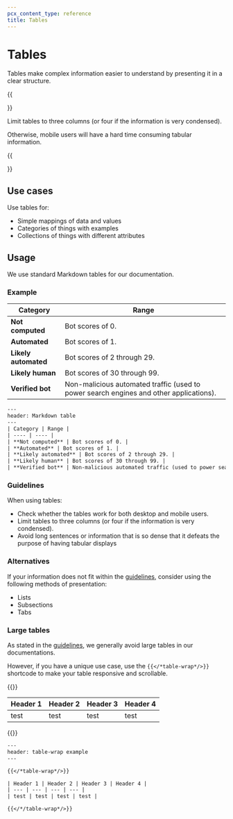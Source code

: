 ```yaml
---
pcx_content_type: reference
title: Tables
---
```


# Tables

Tables make complex information easier to understand by presenting it in a clear structure.

{{<Aside type="warning">}}

Limit tables to three columns (or four if the information is very condensed).

Otherwise, mobile users will have a hard time consuming tabular information.

{{</Aside>}}

## Use cases

Use tables for:

- Simple mappings of data and values
- Categories of things with examples
- Collections of things with different attributes

## Usage

We use standard Markdown tables for our documentation.

### Example

| Category | Range |
| ---- | ---- |
| **Not computed** | Bot scores of 0. |
| **Automated** | Bot scores of 1. |
| **Likely automated** | Bot scores of 2 through 29. |
| **Likely human** | Bot scores of 30 through 99. |
| **Verified bot** | Non-malicious automated traffic (used to power search engines and other applications). |

```txt
---
header: Markdown table
---
| Category | Range |
| ---- | ---- |
| **Not computed** | Bot scores of 0. |
| **Automated** | Bot scores of 1. |
| **Likely automated** | Bot scores of 2 through 29. |
| **Likely human** | Bot scores of 30 through 99. |
| **Verified bot** | Non-malicious automated traffic (used to power search engines and other applications). |
```

### Guidelines

When using tables:

- Check whether the tables work for both desktop and mobile users.
- Limit tables to three columns (or four if the information is very condensed).
- Avoid long sentences or information that is so dense that it defeats the purpose of having tabular displays

### Alternatives

If your information does not fit within the [guidelines](#guidelines), consider using the following methods of presentation:

- Lists
- Subsections
- Tabs

### Large tables

As stated in the [guidelines](#guidelines), we generally avoid large tables in our documentations.

However, if you have a unique use case, use the `{{</*table-wrap*/>}}` shortcode to make your table responsive and scrollable.

{{<table-wrap>}}

| Header 1 | Header 2 | Header 3 | Header 4 |
| --- | --- | --- | --- |
| test | test | test | test |

{{</table-wrap>}}

```txt
---
header: table-wrap example
---

{{</*table-wrap*/>}}

| Header 1 | Header 2 | Header 3 | Header 4 |
| --- | --- | --- | --- |
| test | test | test | test |

{{</*/table-wrap*/>}}
```